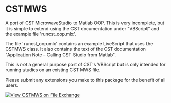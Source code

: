 # CSTMWS

A port of CST MicrowaveStudio to Matlab OOP.  This is very incomplete,
but it is simple to extend using the CST documentation under "VBScript"
and the example file 'runcst_oop.mlx'.

The file 'runcst_oop.mlx' contains an example LiveScript that uses
the CSTMWS class.  It also contains the text of the CST documentation
"Application Note – Calling CST Studio from Matlab".  

This is *not* a general purpose port of CST's VBScript but is only
intended for running studies on an existing CST MWS file.

Please submit any extensions you make to this package for the
benefit of all users.

[![View CSTMWS on File Exchange](https://www.mathworks.com/matlabcentral/images/matlab-file-exchange.svg)](https://au.mathworks.com/matlabcentral/fileexchange/71616-cstmws)
